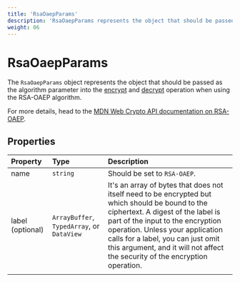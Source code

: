 ```yaml
---
title: 'RsaOaepParams'
description: 'RsaOaepParams represents the object that should be passed as the algorithm parameter into the encrypt and decrypt operation when using the RSA-OAEP algorithm.'
weight: 06
---
```


# RsaOaepParams

The `RsaOaepParams` object represents the object that should be passed as the algorithm parameter into the [encrypt](https://grafana.com/docs/k6/<K6_VERSION>/javascript-api/k6-experimental/webcrypto/subtlecrypto/encrypt) and [decrypt](https://grafana.com/docs/k6/<K6_VERSION>/javascript-api/k6-experimental/webcrypto/subtlecrypto/decrypt) operation when using the RSA-OAEP algorithm.

For more details, head to the [MDN Web Crypto API documentation on RSA-OAEP](https://developer.mozilla.org/en-US/docs/Web/API/RsaOaepParams).

## Properties

| Property                  | Type                                       | Description                                                                                                                                                                                                                                                                                              |
| :------------------------ | :----------------------------------------- | :------------------------------------------------------------------------------------------------------------------------------------------------------------------------------------------------------------------------------------------------------------------------------------------------------- |
| name                      | `string`                                   | Should be set to `RSA-OAEP`.                                                                                                                                                                                                                                                                              |
| label (optional)                        | `ArrayBuffer`, `TypedArray`, or `DataView` | It's an array of bytes that does not itself need to be encrypted but which should be bound to the ciphertext. A digest of the label is part of the input to the encryption operation. Unless your application calls for a label, you can just omit this argument, and it will not affect the security of the encryption operation. |
                        |
